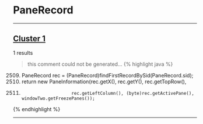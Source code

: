 # PaneRecord

***

## [Cluster 1](./1)
1 results
> this comment could not be generated...
{% highlight java %}
2509. PaneRecord rec = (PaneRecord)findFirstRecordBySid(PaneRecord.sid);
2513. return new PaneInformation(rec.getX(), rec.getY(), rec.getTopRow(),
2514.                        rec.getLeftColumn(), (byte)rec.getActivePane(), windowTwo.getFreezePanes());      
{% endhighlight %}

***

